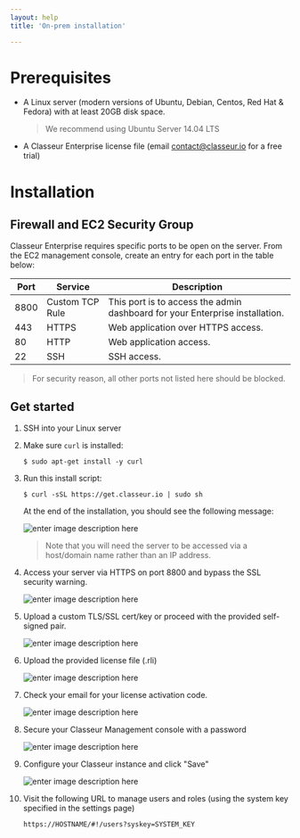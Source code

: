 ```yaml
---
layout: help
title: 'On-prem installation'

---
```


# Prerequisites


- A Linux server (modern versions of Ubuntu, Debian, Centos, Red Hat & Fedora) with at least 20GB disk space.

	> We recommend using Ubuntu Server 14.04 LTS
	
- A Classeur Enterprise license file (email <contact@classeur.io> for a free trial)



# Installation


## Firewall and EC2 Security Group

Classeur Enterprise requires specific ports to be open on the server. From the EC2 management console, create an entry for each port in the table below:

Port | Service | Description
---- | ------- | ---
8800 | Custom TCP Rule | This port is to access the admin dashboard for your Enterprise installation.
443 | HTTPS | Web application over HTTPS access.
80 | HTTP | Web application access.
22 | SSH | SSH access.

> For security reason, all other ports not listed here should be blocked.

## Get started

1. SSH into your Linux server

2. Make sure `curl` is installed:

	```
	$ sudo apt-get install -y curl
	```

3. Run this install script:

	```
	$ curl -sSL https://get.classeur.io | sudo sh
	```

	At the end of the installation, you should see the following message:

	![enter image description here](https://i.imgur.com/OlRCH6d.png)

	> Note that you will need the server to be accessed via a host/domain name rather than an IP address.

4. Access your server via HTTPS on port 8800 and bypass the SSL security warning.

	![enter image description here](https://i.imgur.com/XLvt2j4.png)

5. Upload a custom TLS/SSL cert/key or proceed with the provided self-signed pair.

	![enter image description here](https://i.imgur.com/QsjMomW.png)

6. Upload the provided license file (.rli)

	![enter image description here](https://i.imgur.com/0QGLicj.png)

7. Check your email for your license activation code.

	![enter image description here](https://i.imgur.com/FBgMckL.png)

8. Secure your Classeur Management console with a password

	![enter image description here](https://i.imgur.com/Ld90tiE.png)

9. Configure your Classeur instance and click "Save"

	![enter image description here](https://i.imgur.com/D7XetVw.png)

10. Visit the following URL to manage users and roles (using the system key specified in the settings page)

	```
	https://HOSTNAME/#!/users?syskey=SYSTEM_KEY
	``` 

